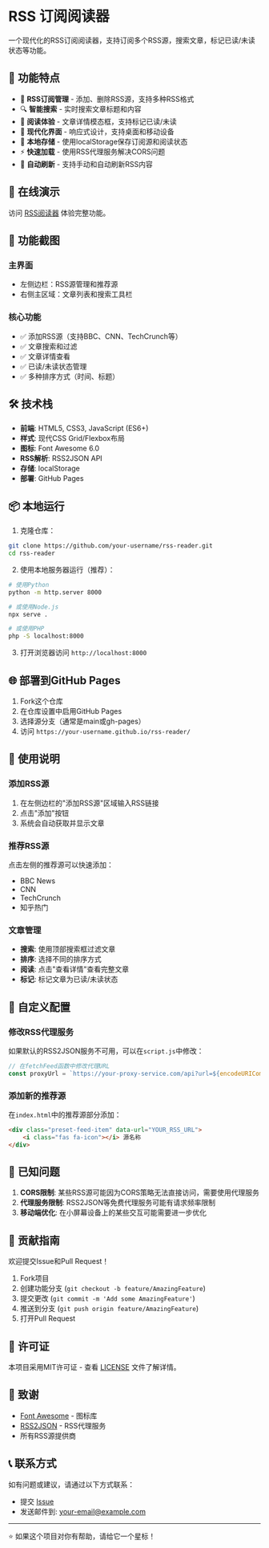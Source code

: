 # RSS 订阅阅读器

一个现代化的RSS订阅阅读器，支持订阅多个RSS源，搜索文章，标记已读/未读状态等功能。

## 🌟 功能特点

- 📰 **RSS订阅管理** - 添加、删除RSS源，支持多种RSS格式
- 🔍 **智能搜索** - 实时搜索文章标题和内容
- 📖 **阅读体验** - 文章详情模态框，支持标记已读/未读
- 🎨 **现代化界面** - 响应式设计，支持桌面和移动设备
- 💾 **本地存储** - 使用localStorage保存订阅源和阅读状态
- ⚡ **快速加载** - 使用RSS代理服务解决CORS问题
- 🔄 **自动刷新** - 支持手动和自动刷新RSS内容

## 🚀 在线演示

访问 [RSS阅读器](https://your-username.github.io/rss-reader/) 体验完整功能。

## 📱 功能截图

### 主界面
- 左侧边栏：RSS源管理和推荐源
- 右侧主区域：文章列表和搜索工具栏

### 核心功能
- ✅ 添加RSS源（支持BBC、CNN、TechCrunch等）
- ✅ 文章搜索和过滤
- ✅ 文章详情查看
- ✅ 已读/未读状态管理
- ✅ 多种排序方式（时间、标题）

## 🛠️ 技术栈

- **前端**: HTML5, CSS3, JavaScript (ES6+)
- **样式**: 现代CSS Grid/Flexbox布局
- **图标**: Font Awesome 6.0
- **RSS解析**: RSS2JSON API
- **存储**: localStorage
- **部署**: GitHub Pages

## 📦 本地运行

1. 克隆仓库：
```bash
git clone https://github.com/your-username/rss-reader.git
cd rss-reader
```

2. 使用本地服务器运行（推荐）：
```bash
# 使用Python
python -m http.server 8000

# 或使用Node.js
npx serve .

# 或使用PHP
php -S localhost:8000
```

3. 打开浏览器访问 `http://localhost:8000`

## 🌐 部署到GitHub Pages

1. Fork这个仓库
2. 在仓库设置中启用GitHub Pages
3. 选择源分支（通常是main或gh-pages）
4. 访问 `https://your-username.github.io/rss-reader/`

## 📝 使用说明

### 添加RSS源
1. 在左侧边栏的"添加RSS源"区域输入RSS链接
2. 点击"添加"按钮
3. 系统会自动获取并显示文章

### 推荐RSS源
点击左侧的推荐源可以快速添加：
- BBC News
- CNN
- TechCrunch
- 知乎热门

### 文章管理
- **搜索**: 使用顶部搜索框过滤文章
- **排序**: 选择不同的排序方式
- **阅读**: 点击"查看详情"查看完整文章
- **标记**: 标记文章为已读/未读状态

## 🔧 自定义配置

### 修改RSS代理服务
如果默认的RSS2JSON服务不可用，可以在`script.js`中修改：

```javascript
// 在fetchFeed函数中修改代理URL
const proxyUrl = `https://your-proxy-service.com/api?url=${encodeURIComponent(url)}`;
```

### 添加新的推荐源
在`index.html`中的推荐源部分添加：

```html
<div class="preset-feed-item" data-url="YOUR_RSS_URL">
    <i class="fas fa-icon"></i> 源名称
</div>
```

## 🐛 已知问题

1. **CORS限制**: 某些RSS源可能因为CORS策略无法直接访问，需要使用代理服务
2. **代理服务限制**: RSS2JSON等免费代理服务可能有请求频率限制
3. **移动端优化**: 在小屏幕设备上的某些交互可能需要进一步优化

## 🤝 贡献指南

欢迎提交Issue和Pull Request！

1. Fork项目
2. 创建功能分支 (`git checkout -b feature/AmazingFeature`)
3. 提交更改 (`git commit -m 'Add some AmazingFeature'`)
4. 推送到分支 (`git push origin feature/AmazingFeature`)
5. 打开Pull Request

## 📄 许可证

本项目采用MIT许可证 - 查看 [LICENSE](LICENSE) 文件了解详情。

## 🙏 致谢

- [Font Awesome](https://fontawesome.com/) - 图标库
- [RSS2JSON](https://rss2json.com/) - RSS代理服务
- 所有RSS源提供商

## 📞 联系方式

如有问题或建议，请通过以下方式联系：

- 提交 [Issue](https://github.com/your-username/rss-reader/issues)
- 发送邮件到: your-email@example.com

---

⭐ 如果这个项目对你有帮助，请给它一个星标！


